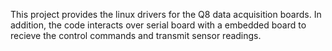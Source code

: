 This project provides the linux drivers for the Q8 data acquisition boards. In addition, the code interacts over serial board with a embedded board to recieve the control commands and transmit sensor readings.
